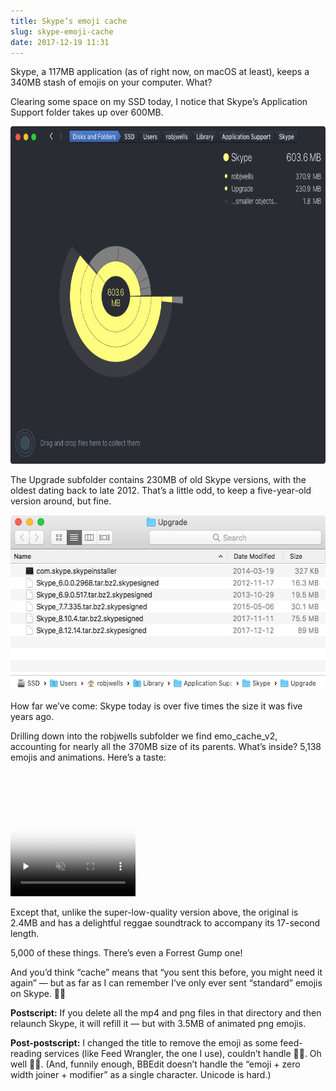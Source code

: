 ```yaml
---
title: Skype’s emoji cache
slug: skype-emoji-cache
date: 2017-12-19 11:31
---
```


Skype, a 117MB application (as of right now, on macOS at least), keeps a 340MB stash of emojis on your computer. What?

Clearing some space on my SSD today, I notice that Skype’s Application Support folder takes up over 600MB.

<p class="full-width">
    <img
        src="/images/2017-12-19-skype-application-support.png"
        alt="A screenshot of Daisy Disk showing Skype’s Application Support folder taking up 603.6MB"
        class="no-border"
        width=720
        height=540
        />
</p>

The Upgrade subfolder contains 230MB of old Skype versions, with the oldest dating back to late 2012. That’s a little odd, to keep a five-year-old version around, but fine.

<p>
    <img
        src="/images/2017-12-19-skype-upgrade.png"
        alt="A screenshot showing Skype’s Upgrade folder, containing five previous versions, with the oldest dating back five years."
        width=560
        height=280
        />
</p>

How far we’ve come: Skype today is over five times the size it was five years ago.

Drilling down into the robjwells subfolder we find emo\_cache\_v2, accounting for nearly all the 370MB size of its parents. What’s inside? 5,138 emojis and animations. Here’s a taste:

<p>
  <video
    controls
    width=200
    height=200
    muted
    preload="none"
    playsinline
    poster="/images/2017-12-19-skype-animation.jpg"
    src="/images/2017-12-19-skype-animation.mp4"
    >
  </video>
</p>

Except that, unlike the super-low-quality version above, the original is 2.4MB and has a delightful reggae soundtrack to accompany its 17-second length.

5,000 of these things. There’s even a Forrest Gump one!

And you’d think “cache” means that “you sent this before, you might need it again” — but as far as I can remember I’ve only ever sent “standard” emojis on Skype. 🤷‍♀️

<div class="flag">
  <p><b>Postscript:</b> If you delete all the mp4 and png files in that directory and then relaunch Skype, it will refill it — but with 3.5MB of animated png emojis.</p>
  <p><b>Post-postscript:</b> I changed the title to remove the emoji as some feed-reading services (like Feed Wrangler, the one I use), couldn’t handle
  🤦‍♀️. Oh well 🤦‍♂️. (And, funnily enough, BBEdit doesn’t handle the “emoji + zero width joiner + modifier” as a single character. Unicode is hard.)</p>
</div>
